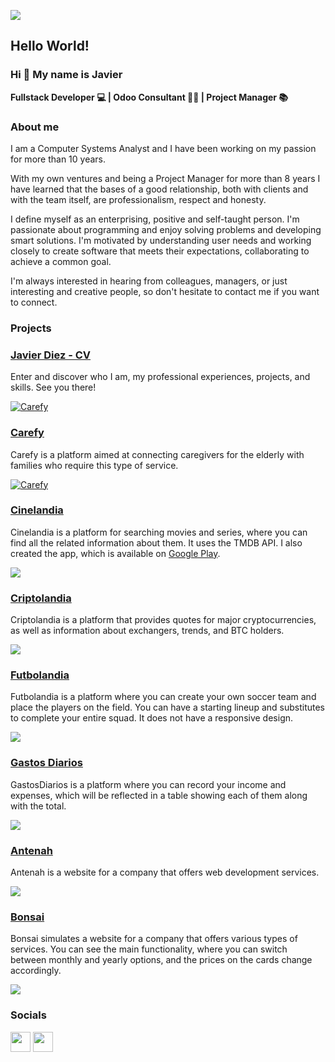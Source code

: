 ![](images/banner.png)

<div align="">
    <h2> Hello World! </h2>
    <h3> Hi 👋 My name is Javier </h3>
    <p> <b> Fullstack Developer 💻 | Odoo Consultant 👨‍💼 | Project Manager 📚 </b> </p>

### About me

I am a Computer Systems Analyst and I have been working on my passion for more than 10 years.

With my own ventures and being a Project Manager for more than 8 years I have learned that the bases of a good relationship, both with clients and with the team itself, are professionalism, respect and honesty.

I define myself as an enterprising, positive and self-taught person. I'm passionate about programming and enjoy solving problems and developing smart solutions. I'm motivated by understanding user needs and working closely to create software that meets their expectations, collaborating to achieve a common goal.

I'm always interested in hearing from colleagues, managers, or just interesting and creative people, so don't hesitate to contact me if you want to connect.

### Projects

<div>
     <h3><a target="_blank" href="https://javierdiez.netlify.app/">Javier Diez - CV</a></h3>   
    <p>Enter and discover who I am, my professional experiences, projects, and skills. See you there!</p>
<a href="https://javierdiez.netlify.app/" target="_blank" rel="noreferrer"><img src="https://i.postimg.cc/52r9G4Kt/Javier-Diez-CV-1.png" alt="Carefy" border="0" /></a>
 <h3><a target="_blank" href="https://sample-service-name-2ja2.onrender.com/">Carefy</a></h3>   
    <p>Carefy is a platform aimed at connecting caregivers for the elderly with families who require this type of service.</p>
<a href="https://sample-service-name-2ja2.onrender.com/" target="_blank" rel="noreferrer"><img src="https://i.postimg.cc/7hyBh45M/Carefy.png" alt="Carefy" border="0" /></a>
<h3><a target="_blank" href="https://cinelandia.netlify.app/">Cinelandia</a></h3>   
    <p>Cinelandia is a platform for searching movies and series, where you can find all the related information about them. It uses the TMDB API. I also created the app, which is available on <a href="https://play.google.com/store/apps/details?id=com.cinelandia.cinelandia">Google Play</a>.</p>
<a href="https://cinelandia.netlify.app/" target="_blank" rel="noreferrer"><img src="https://i.postimg.cc/pdFYF7b0/Cinelandia.png"/></a>
   <h3><a href="https://criptolandia.netlify.app/">Criptolandia</a></h3>   
    <p>Criptolandia is a platform that provides quotes for major cryptocurrencies, as well as information about exchangers, trends, and BTC holders.</p>
<a href="https://criptolandia.netlify.app/" target="_blank" rel="noreferrer"><img src="https://i.postimg.cc/CL8F9sg3/Criptolandia.png"/></a>
     <h3><a href="https://futbolandia.netlify.app/">Futbolandia</a></h3>     
    <p>Futbolandia is a platform where you can create your own soccer team and place the players on the field. You can have a starting lineup and substitutes to complete your entire squad. It does not have a responsive design.</p>
<a href="https://futbolandia.netlify.app/" target="_blank" rel="noreferrer"><img src="https://i.postimg.cc/pXB22XmC/Futbol-Team.png"/></a>
    <h3><a href="https://gastosdiarios.netlify.app/">Gastos Diarios</a></h3>    
    <p>GastosDiarios is a platform where you can record your income and expenses, which will be reflected in a table showing each of them along with the total.</p>
<a href="https://gastosdiarios.netlify.app/" target="_blank" rel="noreferrer"><img src="https://i.postimg.cc/Y9mrk6FL/App-Gastos.png"/></a>
      <h3><a href="https://antenah.netlify.app/">Antenah</a></h3>    
    <p>Antenah is a website for a company that offers web development services.</p>
<a href="https://antenah.netlify.app/" target="_blank" rel="noreferrer"><img src="https://i.postimg.cc/vm0M5PrV/Antenah.png"/></a>
    <h3><a href="[https://antenah.netlify.app/](https://bonsaiweb.netlify.app/)">Bonsai</a></h3>    
    <p>Bonsai simulates a website for a company that offers various types of services. You can see the main functionality, where you can switch between monthly and yearly options, and the prices on the cards change accordingly.</p>
<a href="[https://antenah.netlify.app/](https://bonsaiweb.netlify.app/)" target="_blank" rel="noreferrer"><img src="https://i.postimg.cc/q7ryNG0n/Bonsai.png"/></a>
</div>






### Socials

<p align=""> <a href="https://www.x.com/jeydi_dev" target="_blank" rel="noreferrer"><img src="https://cdn2.iconfinder.com/data/icons/threads-by-instagram/24/x-logo-twitter-new-brand-contained-256.png" width="32" height="32" /></a> <a href="https://www.linkedin.com/in/javier-diezz/" target="_blank" rel="noreferrer"><img src="https://raw.githubusercontent.com/danielcranney/readme-generator/main/public/icons/socials/linkedin.svg" width="32" height="32" /></a></p>

</div>
